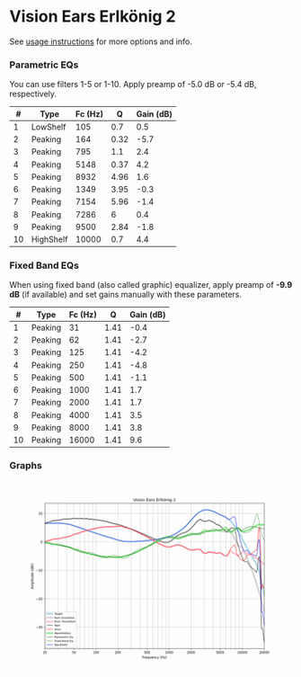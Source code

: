 # Vision Ears Erlkönig 2
See [usage instructions](https://github.com/jaakkopasanen/AutoEq#usage) for more options and info.

### Parametric EQs
You can use filters 1-5 or 1-10. Apply preamp of -5.0 dB or -5.4 dB, respectively.

|   # | Type      |   Fc (Hz) |    Q |   Gain (dB) |
|-----|-----------|-----------|------|-------------|
|   1 | LowShelf  |       105 | 0.7  |         0.5 |
|   2 | Peaking   |       164 | 0.32 |        -5.7 |
|   3 | Peaking   |       795 | 1.1  |         2.4 |
|   4 | Peaking   |      5148 | 0.37 |         4.2 |
|   5 | Peaking   |      8932 | 4.96 |         1.6 |
|   6 | Peaking   |      1349 | 3.95 |        -0.3 |
|   7 | Peaking   |      7154 | 5.96 |        -1.4 |
|   8 | Peaking   |      7286 | 6    |         0.4 |
|   9 | Peaking   |      9500 | 2.84 |        -1.8 |
|  10 | HighShelf |     10000 | 0.7  |         4.4 |

### Fixed Band EQs
When using fixed band (also called graphic) equalizer, apply preamp of **-9.9 dB** (if available) and set gains manually with these parameters.

|   # | Type    |   Fc (Hz) |    Q |   Gain (dB) |
|-----|---------|-----------|------|-------------|
|   1 | Peaking |        31 | 1.41 |        -0.4 |
|   2 | Peaking |        62 | 1.41 |        -2.7 |
|   3 | Peaking |       125 | 1.41 |        -4.2 |
|   4 | Peaking |       250 | 1.41 |        -4.8 |
|   5 | Peaking |       500 | 1.41 |        -1.1 |
|   6 | Peaking |      1000 | 1.41 |         1.7 |
|   7 | Peaking |      2000 | 1.41 |         1.7 |
|   8 | Peaking |      4000 | 1.41 |         3.5 |
|   9 | Peaking |      8000 | 1.41 |         3.8 |
|  10 | Peaking |     16000 | 1.41 |         9.6 |

### Graphs
![](./Vision%20Ears%20Erlk%C3%B6nig%202.png)
